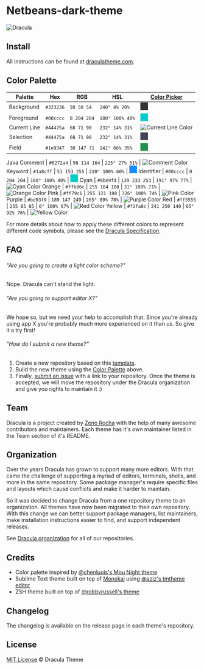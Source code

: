 # Netbeans-dark-theme

![Dracula](https://draculatheme.com/static/img/dracula.gif)

## Install

All instructions can be found at [draculatheme.com](https://draculatheme.com/).

## Color Palette

Palette      | Hex       | RGB           | HSL             | [Color Picker](https://www.w3schools.com/colors/colors_picker.asp)
---          | ---       | ---           | ---             | ---
Background   | `#323236` | `50 50 54`    | `240° 4% 20%`   | ![Background Color](https://github.com/AnhVo-01/Netbeans-dark-theme/blob/main/images/323236.png)
Foreground   | `#00cccc` | `0 204 204`   | `180° 100% 40%` | ![Foreground Color](https://github.com/AnhVo-01/Netbeans-dark-theme/blob/main/images/00cccc.png)
Current Line | `#44475a` | `68 71 90`    | `232° 14% 31%`  | ![Current Line Color](https://draculatheme.com/static/img/color-boxes/current_line.png)
Selection    | `#44475a` | `68 71 90`    | `232° 14% 31%`  | ![Selection Color](https://github.com/AnhVo-01/Netbeans-dark-theme/blob/main/images/44475a.png)
Field        | `#1e9347` | `30 147 71`   | `141° 66% 35%`  | ![Foreground Color](https://github.com/AnhVo-01/Netbeans-dark-theme/blob/main/images/1E9347.png)
Java
Comment      | `#6272a4` | `98 114 164`  | `225° 27% 51%`  | ![Comment Color](https://draculatheme.com/static/img/color-boxes/comment.png)
Keyword      | `#1a8cff` | `51 153 255`  | `210° 100% 60%` | ![Keyword Color](https://github.com/AnhVo-01/Netbeans-dark-theme/blob/main/images/1a8cff.png)
Identifier   | `#00cccc` | `0 204 204`   | `180° 100% 40%` | ![Identifier Color](https://github.com/AnhVo-01/Netbeans-dark-theme/blob/main/images/00cccc.png)
Cyan         | `#8be9fd` | `139 233 253` | `191° 97% 77%`  | ![Cyan Color](https://draculatheme.com/static/img/color-boxes/cyan.png)
Orange       | `#ffb86c` | `255 184 108` | `31° 100% 71%`  | ![Orange Color](https://draculatheme.com/static/img/color-boxes/orange.png)
Pink         | `#ff79c6` | `255 121 198` | `326° 100% 74%` | ![Pink Color](https://draculatheme.com/static/img/color-boxes/pink.png)
Purple       | `#bd93f9` | `189 147 249` | `265° 89% 78%`  | ![Purple Color](https://draculatheme.com/static/img/color-boxes/purple.png)
Red          | `#ff5555` | `255 85 85`   | `0° 100% 67%`   | ![Red Color](https://draculatheme.com/static/img/color-boxes/red.png)
Yellow       | `#f1fa8c` | `241 250 140` | `65° 92% 76%`   | ![Yellow Color](https://draculatheme.com/static/img/color-boxes/yellow.png)

For more details about how to apply these different colors to represent different code symbols, please see the [Dracula Specification](https://spec.draculatheme.com).

## FAQ

###### "Are you going to create a light color scheme?"

Nope. Dracula can't stand the light.

###### "Are you going to support editor X?"

We hope so, but we need your help to accomplish that. Since you're already using app X you're probably much more experienced on it than us. So give it a try first!

###### "How do I submit a new theme?"

1. Create a new repository based on this [template](https://github.com/dracula/template).
2. Build the new theme using the [Color Palette](#color-palette) above.
3. Finally, [submit an issue](https://github.com/dracula/dracula-theme/issues/new) with a link to your repository. Once the theme is accepted, we will move the repository under the Dracula organization and give you rights to maintain it :)

## Team

Dracula is a project created by [Zeno Rocha](https://github.com/zenorocha/) with the help of many awesome contributors and maintainers. Each theme has it's own maintainer listed in the Team section of it's README.

## Organization

Over the years Dracula has grown to support many more editors. With that came the challenge of supporting a myriad of editors, terminals, shells, and more in the same repository. Some package manager's require specific files and layouts which cause conflicts and make it harder to maintain.

So it was decided to change Dracula from a one repository theme to an organization. All themes have now been migrated to their own repository. With this change we can better support package managers, list maintainers, make installation instructions easier to find, and support independent releases.

See [Dracula organization](https://github.com/dracula) for all of our repositories.

## Credits

* Color palette inspired by [@chenluois's Mou Night theme](http://mouapp.com/)
* Sublime Text theme built on top of [Monokai](http://tmtheme-editor.herokuapp.com/#/Monokai-sublime) using [@aziz's tmtheme editor](http://tmtheme-editor.herokuapp.com/)
* ZSH theme built on top of [@robbyrussell's theme](https://github.com/robbyrussell/oh-my-zsh/blob/master/themes/robbyrussell.zsh-theme)

## Changelog

The changelog is available on the release page in each theme's repository.

## License

[MIT License](./LICENSE) © Dracula Theme
